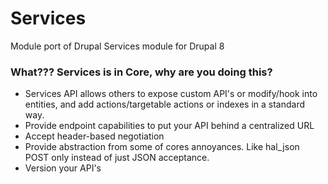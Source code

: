 # Services

Module port of Drupal Services module for Drupal 8


### What??? Services is in Core, why are you doing this?

- Services API allows others to expose custom API's or modify/hook into entities, and add actions/targetable actions or indexes in a standard way.
- Provide endpoint capabilities to put your API behind a centralized URL
- Accept header-based negotiation
- Provide abstraction from some of cores annoyances. Like hal_json POST only instead of just JSON acceptance.
- Version your API's
